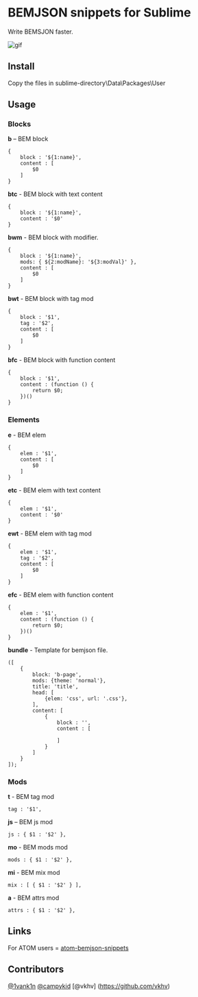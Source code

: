 # BEMJSON snippets for Sublime

Write BEMSJON faster.

![gif](http://i59.tinypic.com/2cn9xe0.gif)

## Install

Copy the files in sublime-directory\Data\Packages\User

## Usage

### Blocks <a name="blocks"></a>
**b** – BEM block

    {
        block : '${1:name}',
        content : [
            $0
        ]
    }


**btc** - BEM block with text content

    {
        block : '${1:name}',
        content : '$0'
    }

**bwm** - BEM block with modifier.

    {
    	block : '${1:name}',
    	mods: { ${2:modName}: '${3:modVal}' },
    	content : [
    		$0
    	]
    }

**bwt** - BEM block with tag mod

    {
        block : '$1',
        tag : '$2',
        content : [
            $0
        ]
    }


**bfc** - BEM block with function content

    {
        block : '$1',
        content : (function () {
            return $0;
        })()
    }


### Elements
**e** - BEM elem

    {
        elem : '$1',
        content : [
            $0
        ]
    }

**etc** - BEM elem with text content

    {
        elem : '$1',
        content : '$0'
    }


**ewt** - BEM elem with tag mod

    {
        elem : '$1',
        tag : '$2',
        content : [
            $0
        ]
    }


**efc** - BEM elem with function content

    {
        elem : '$1',
        content : (function () {
            return $0;
        })()
    }

**bundle** - Template for bemjson file.
```
([
    {
        block: 'b-page',
        mods: {theme: 'normal'},
        title: 'title',
        head: [
            {elem: 'css', url: '.css'},
        ],
        content: [
            {
                block : '',
                content : [
                    
                ]
            }
        ]
    }
]);
```

### Mods
**t** - BEM tag mod

    tag : '$1',


**js** – BEM js mod

    js : { $1 : '$2' },


**mo** - BEM mods mod

    mods : { $1 : '$2' },


**mi** - BEM mix mod

    mix : [ { $1 : '$2' } ],


**a** - BEM attrs mod

    attrs : { $1 : '$2' },

## Links

For ATOM users = [atom-bemjson-snippets](https://github.com/verybigman/atom-bemjson-snippets)

## Contributors

[@1vank1n](https://github.com/1vank1n)
[@campykid](https://github.com/campykid)
[@vkhv] (https://github.com/vkhv)
